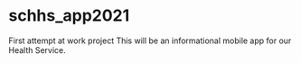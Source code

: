 # schhs_app2021

First attempt at work project
This will be an informational mobile
app for our Health Service.
